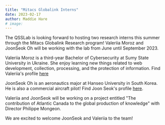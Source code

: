 ```yaml
---
title: "Mitacs Globalink Interns"
date: 2023-02-17
author: Maddie Hare
# image:
---
```


The QSSLab is looking forward to hosting two research interns this summer through the Mitacs Globalink Research program! Valeriia Moroz and JoonSeok Oh will be working with the lab from June until September 2023.

Valeriia Moroz is a third-year Bachelor of Cybersecurity at Sumy State University in Ukraine. She enjoy learning new things related to web development, collection, processing, and the protection of information. Find Valeriia's profile [here](https://www.qsslab.ca/author/valeriia-moroz/)

JoonSeok Oh is an aeronautics major at Hanseo University in South Korea. He is also a commercial aircraft pilot! Find Joon Seok's profile [here](https://www.qsslab.ca/author/joonseok-oh/).

Valeriia and JoonSeok will be working on a project entitled "The contribution of Atlantic Canada to the global production of knowledge" with Director Philippe Mongeon.

We are excited to welcome JoonSeok and Valeriia to the team!
